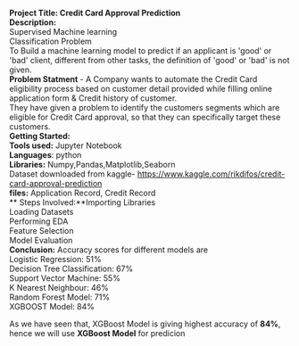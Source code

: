 ******Project Title:** Credit Card Approval Prediction  
**Description:******  
Supervised Machine learning  
Classification Problem  
To Build a machine learning model to predict if an applicant is 'good' or 'bad' client, different from other tasks, the definition of 'good' or 'bad' is not given.  
**Problem Statment** - A Company wants to automate the Credit Card eligibility process based on customer detail provided while filling online application form & Credit history of customer.  
They have given a problem to identify the customers segments which are eligible for Credit Card approval, so that they can specifically target these customers.  
**Getting Started:**  
**Tools used:** Jupyter Notebook  
**Languages**: python  
**Libraries:** Numpy,Pandas,Matplotlib,Seaborn  
Dataset downloaded from kaggle- https://www.kaggle.com/rikdifos/credit-card-approval-prediction  
**files:** Application Record, Credit Record  
**
Steps Involved:**Importing Libraries  
                Loading Datasets  
                Performing EDA  
                Feature Selection  
                Model Evaluation  
**Conclusion:** Accuracy scores for different models are  
Logistic Regression: 51%  
Decision Tree Classification: 67%  
Support Vector Machine: 55%  
K Nearest Neighbour: 46%  
Random Forest Model: 71%  
XGBOOST Model: 84%  

As we have seen that, XGBoost Model is giving highest accuracy of **84%**, hence we will use **XGBoost Model** for predicion
                
                

